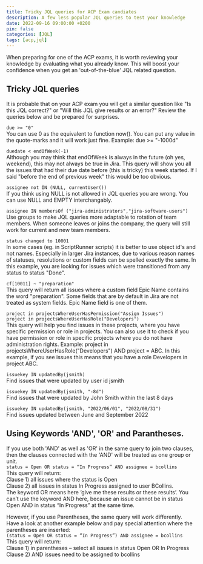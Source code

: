```yaml
---
title: Tricky JQL queries for ACP Exam candiates
description: A few less popular JQL queries to test your knowledge
date: 2022-09-16 09:00:00 +0200
pin: false
categories: [JQL]
tags: [acp,jql]
---
```

When preparing for one of the ACP exams, it is worth reviewing your knowledge by evaluating what you already know. This will boost your confidence when you get an 'out-of-the-blue' JQL related question.

## Tricky JQL queries
It is probable that on your ACP exam you will get a similar question like "Is this JQL correct?" or "Will this JQL give results or an error?" Review the queries below and be prepared for surprises.

`due >= "0"`  
You can use 0 as the equivalent to function now(). You can put any value in the quote-marks and it will work just fine. Example: due >= "-1000d"

`duedate < endOfWeek(-1)`  
Although you may think that endOfWeek is always in the future (oh yes, weekend), this may not always be true in Jira. This query will show you all the issues that had their due date before (this is tricky) this week started. If I said "before the end of previous week" this would be too obvious.

`assignee not IN (NULL, currentUser())`  
If you think using NULL is not allowed in JQL queries you are wrong. You can use NULL and EMPTY interchangably.

`assignee IN membersOf ("jira-administrators","jira-software-users")`  
Use groups to make JQL queries more adaptable to rotation of team members. When someone leaves or joins the company, the query will still work for current and new team members.

`status changed to 10001`  
In some cases (eg. in ScriptRunner scripts) it is better to use object id's and not names. Especially in larger Jira instances, due to various reason names of statuses, resolutions or custom fields can be spelled exactly the same. In this example, you are looking for issues which were transitioned from any status to status "Done".

`cf[10011] ~ "preparation"`  
This query will return all issues where a custom field Epic Name contains the word "preparation". Some fields that are by default in Jira are not treated as system fields. Epic Name field is one of them.

`project in projectsWhereUserHasPermission("Assign Issues")`  
`project in projectsWhereUserHasRole("Developers")`  
This query will help you find issues in these projects, where you have specific permission or role in projects. You can also use it to check if you have permission or role in specific projects where you do not have administration rights. Example: project in projectsWhereUserHasRole("Developers") AND project = ABC. In this example, if you see issues this means that you have a role Developers in project ABC.

`issuekey IN updatedBy(jsmith)`  
Find issues that were updated by user id jsmith

`issuekey IN updatedBy(jsmith, "-8d")`  
Find issues that were updated by John Smith within the last 8 days

`issuekey IN updatedBy(jsmith, "2022/06/01", "2022/08/31")`  
Find issues updated between June and September 2022  

## Using Keywords 'AND', 'OR' and Parantheses.

If you use both 'AND' as well as 'OR' in the same query to join two clauses, then the clauses connected with the 'AND' will be treated as one group or unit.  
`status = Open OR status = “In Progress” AND assignee = bcollins`  
This query will return:   
Clause 1) all issues where the status is Open  
Clause 2) all issues in status In Progress assigned to user BCollins.  
The keyword OR means here ‘give me these results or these results’. You can’t use the keyword AND here, because an issue cannot be in status Open AND in status “In Progress” at the same time.  

However, if you use Parentheses, the same query will work differently.  
Have a look at another example below and pay special attention where the parentheses are inserted:  
`(status = Open OR status = “In Progress”) AND assignee = bcollins`   
This query will return:  
Clause 1) in parentheses – select all issues in status Open OR In Progress  
Clause 2) AND issues need to be assigned to bcollins
